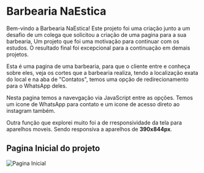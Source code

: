 # Barbearia NaEstica

Bem-vindo a Barbearia NaEstica! Este projeto foi uma criação junto a um desafio de um colega que solicitou a criação de uma pagina
para a sua barbearia, Um projeto que foi uma motivação para continuar com os estudos. O resultado final foi excepcional para a continuação em demais projetos.

Esta é uma pagina de uma barbearia, para que o cliente entre e conheça sobre eles, veja os cortes que a barbearia realiza, tendo a localização exata do local e na aba de "Contatos", temos uma opção de redirecionamento para o WhatsApp deles.

Nesta pagina temos a navevgação via JavaScript entre as opções. Temos um icone de WhatsApp para contato e um icone de acesso direto ao instagram também.

Outra função que explorei muito foi a de rresponsividade da tela para aparelhos moveis. Sendo responsiva a aparelhos de **390x844px**.

## Pagina Inicial do projeto

![Pagina Inicial](image.png)


